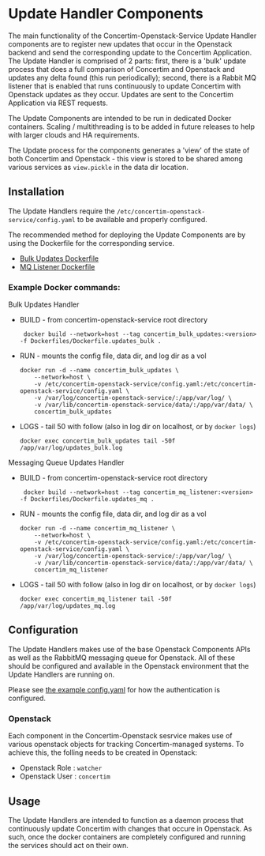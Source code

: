 # Update Handler Components

The main functionality of the Concertim-Openstack-Service Update Handler components are to register new updates that occur in the Openstack backend and send the corresponding update to the Concertim Application. The Update Handler is comprised of 2 parts: first, there is a 'bulk' update process that does a full comparison of Concertim and Openstack and updates any delta found (this run periodically); second, there is a Rabbit MQ listener that is enabled that runs continuously to update Concertim with Openstack updates as they occur. Updates are sent to the Concertim Application via REST requests.

The Update Components are intended to be run in dedicated Docker containers. Scaling / multithreading is to be added in future releases to help with larger clouds and HA requirements.

The Update process for the components generates a 'view' of the state of both Concertim and Openstack - this view is stored to be shared among various services as `view.pickle` in the data dir location.

## Installation

The Update Handlers require the `/etc/concertim-openstack-service/config.yaml` to be available and properly configured.

The recommended method for deploying the Update Components are by using the Dockerfile for the corresponding service.

- [Bulk Updates Dockerfile](/Dockerfiles/Dockerfile.updates_bulk)
- [MQ Listener Dockerfile](/Dockerfiles/Dockerfile.updates_mq)

### Example Docker commands:

Bulk Updates Handler

- BUILD - from concertim-openstack-service root directory
    ``````
     docker build --network=host --tag concertim_bulk_updates:<version> -f Dockerfiles/Dockerfile.updates_bulk .
    ``````
- RUN - mounts the config file, data dir, and log dir as a vol
    ``````
    docker run -d --name concertim_bulk_updates \
		--network=host \
		-v /etc/concertim-openstack-service/config.yaml:/etc/concertim-openstack-service/config.yaml \
		-v /var/log/concertim-openstack-service/:/app/var/log/ \
		-v /var/lib/concertim-openstack-service/data/:/app/var/data/ \
		concertim_bulk_updates
    ``````
- LOGS - tail 50 with follow (also in log dir on localhost, or by `docker logs`)
    ``````
    docker exec concertim_bulk_updates tail -50f /app/var/log/updates_bulk.log
    ``````
	
Messaging Queue Updates Handler

- BUILD - from concertim-openstack-service root directory
    ``````
     docker build --network=host --tag concertim_mq_listener:<version> -f Dockerfiles/Dockerfile.updates_mq .
    ``````
- RUN - mounts the config file, data dir, and log dir as a vol
    ``````
    docker run -d --name concertim_mq_listener \
		--network=host \
		-v /etc/concertim-openstack-service/config.yaml:/etc/concertim-openstack-service/config.yaml \
		-v /var/log/concertim-openstack-service/:/app/var/log/ \
		-v /var/lib/concertim-openstack-service/data/:/app/var/data/ \
		concertim_mq_listener
    ``````
- LOGS - tail 50 with follow (also in log dir on localhost, or by `docker logs`)
    ``````
    docker exec concertim_mq_listener tail -50f /app/var/log/updates_mq.log
    ``````

## Configuration

The Update Handlers makes use of the base Openstack Components APIs as well as the RabbitMQ messaging queue for Openstack. All of these should be configured and available in the Openstack environment that the Update Handlers are running on.

Please see [the example config.yaml](/etc/config-sample.yaml) for how the authentication is configured.

### Openstack

Each component in the Concertim-Openstack sesrvice makes use of various openstack objects for tracking Concertim-managed systems. To achieve this, the folling needs to be created in Openstack:

- Openstack Role : `watcher`
- Openstack User : `concertim`

## Usage

The Update Handlers are intended to function as a daemon process that continuously update Concertim with changes that occure in Openstack. As such, once the docker containers are completely configured and running the services should act on their own.
